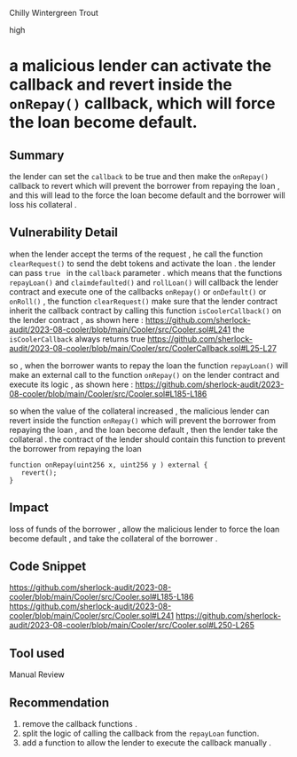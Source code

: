 Chilly Wintergreen Trout

high

# a malicious lender can activate the callback and revert inside the `onRepay()` callback, which will force the loan become default.
## Summary
the lender can set the `callback` to be true and then make the `onRepay()` callback to revert which will prevent the borrower from repaying the loan , and this will lead to the force the loan become default and the borrower will loss his collateral . 

## Vulnerability Detail
when the lender accept the terms of the request , he call the function `clearRequest()` to send the debt tokens and activate the loan . 
the lender can pass `true ` in the `callback` parameter . which means that the functions `repayLoan()` and `claimdefaulted()` and `rollLoan()` will callback the lender contract and execute one of the callbacks `onRepay()` or `onDefault()` or `onRoll()` , the function `clearRequest()` make sure that the lender contract inherit the callback contract  by calling this function `isCoolerCallback()` on the lender contract  , as shown here : 
https://github.com/sherlock-audit/2023-08-cooler/blob/main/Cooler/src/Cooler.sol#L241
the `isCoolerCallback` always returns true 
https://github.com/sherlock-audit/2023-08-cooler/blob/main/Cooler/src/CoolerCallback.sol#L25-L27

so , when the borrower wants to repay the loan the function `repayLoan()` will make an external call to the function `onRepay()` on the lender contract and execute its logic , as shown here : 
https://github.com/sherlock-audit/2023-08-cooler/blob/main/Cooler/src/Cooler.sol#L185-L186

so when the value of the collateral increased ,  the malicious lender can revert inside the function `onRepay()` which will prevent the borrower from repaying the loan , and the loan become default , then the lender take the collateral . 
the contract of the lender should contain this function to prevent the borrower from repaying the loan 
```solidity
function onRepay(uint256 x, uint256 y ) external {
   revert();
} 
```

## Impact
loss of funds of the borrower , allow the malicious lender to force the loan become default  , and take the collateral of the borrower . 
## Code Snippet
https://github.com/sherlock-audit/2023-08-cooler/blob/main/Cooler/src/Cooler.sol#L185-L186
https://github.com/sherlock-audit/2023-08-cooler/blob/main/Cooler/src/Cooler.sol#L241
https://github.com/sherlock-audit/2023-08-cooler/blob/main/Cooler/src/Cooler.sol#L250-L265
## Tool used

Manual Review

## Recommendation
1) remove the callback functions . 
2) split the logic of calling the callback from the `repayLoan` function.
3) add a function to allow the lender to execute the callback manually .  